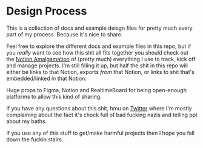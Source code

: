 # Design Process
This is a collection of docs and example deisgn files for pretty much every part of my process. Because it's nice to share.

Feel free to explore the different docs and example files in this repo, but if you *really* want to see how this shit all fits together you should check out the [Notion Amalgamation](https://www.notion.so/Template-Business-Shit-1909311943a6432e95eb352562bbfdc3) of (pretty much) everything I use to track, kick off and manage projects. I'm still filling it up, but half the shit in this repo will either be links to that Notion, exports *from* that Notion, or links to shit that's embedded/linked *in* that Notion.

Huge props to Figma, Notion and RealtimeBoard for being open-enough platforms to allow this kind of sharing.

If you have any questions about this shit, hmu on [Twitter](https://twitter.com/scott_riley) where I'm mostly complaining about the fact it's chock full of bad fucking nazis and telling ppl about my baths.

If you use any of this stuff to get/make harmful projects then I hope you fall down the fuckin stairs. 